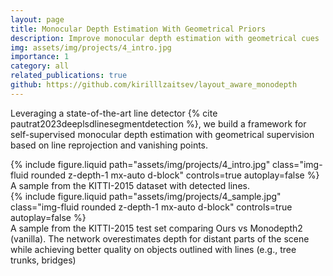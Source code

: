 ```yaml
---
layout: page
title: Monocular Depth Estimation With Geometrical Priors
description: Improve monocular depth estimation with geometrical cues
img: assets/img/projects/4_intro.jpg
importance: 1
category: all
related_publications: true
github: https://github.com/kirilllzaitsev/layout_aware_monodepth
---
```


Leveraging a state-of-the-art line detector {% cite pautrat2023deeplsdlinesegmentdetection %}, we build a framework for self-supervised monocular depth estimation with geometrical supervision based on line reprojection and vanishing points.

<div class="row">
    <div class="col-sm mt-3 mt-md-0">
        {% include figure.liquid path="assets/img/projects/4_intro.jpg" class="img-fluid rounded z-depth-1 mx-auto d-block" controls=true autoplay=false %}
    </div>
</div>
<div class="caption">
    A sample from the KITTI-2015 dataset with detected lines.
</div>

<div class="row">
    <div class="col-sm mt-3 mt-md-0">
        {% include figure.liquid path="assets/img/projects/4_sample.jpg" class="img-fluid rounded z-depth-1 mx-auto d-block" controls=true autoplay=false %}
    </div>
</div>
<div class="caption">
    A sample from the KITTI-2015 test set comparing Ours vs Monodepth2 (vanilla). The network overestimates depth for distant parts of the scene while achieving better quality on objects outlined with lines (e.g., tree trunks, bridges)
</div>

